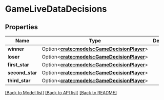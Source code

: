 # GameLiveDataDecisions

## Properties

Name | Type | Description | Notes
------------ | ------------- | ------------- | -------------
**winner** | Option<[**crate::models::GameDecisionPlayer**](GameDecisionPlayer.md)> |  | [optional]
**loser** | Option<[**crate::models::GameDecisionPlayer**](GameDecisionPlayer.md)> |  | [optional]
**first_star** | Option<[**crate::models::GameDecisionPlayer**](GameDecisionPlayer.md)> |  | [optional]
**second_star** | Option<[**crate::models::GameDecisionPlayer**](GameDecisionPlayer.md)> |  | [optional]
**third_star** | Option<[**crate::models::GameDecisionPlayer**](GameDecisionPlayer.md)> |  | [optional]

[[Back to Model list]](../README.md#documentation-for-models) [[Back to API list]](../README.md#documentation-for-api-endpoints) [[Back to README]](../README.md)


